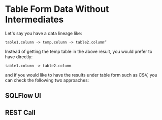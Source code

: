 # Table Form Data Without  Intermediates

Let's say you have a data lineage like:

```
table1.column -> temp.column -> table2.column”
```

Instead of getting the temp table in the above result, you would prefer to have directly:&#x20;

```
table1.column -> table2.column
```

and if you would like to have the results under table form such as CSV, you can check the following two approaches:

## SQLFlow UI

## REST Call
